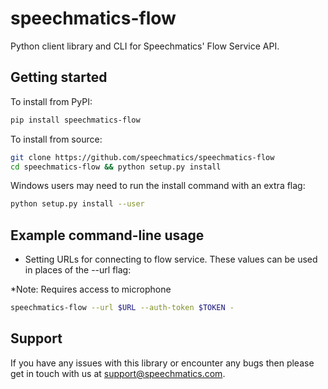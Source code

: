 # speechmatics-flow

Python client library and CLI for Speechmatics' Flow Service API.

## Getting started

To install from PyPI:

```bash
pip install speechmatics-flow
```

To install from source:

```bash
git clone https://github.com/speechmatics/speechmatics-flow
cd speechmatics-flow && python setup.py install
```

Windows users may need to run the install command with an extra flag:

```bash
python setup.py install --user
```

## Example command-line usage

- Setting URLs for connecting to flow service. These values can be used in places of the --url flag:

*Note: Requires access to microphone

 ```bash
 speechmatics-flow --url $URL --auth-token $TOKEN -
 ```

## Support

If you have any issues with this library or encounter any bugs then please get in touch with us at
support@speechmatics.com.
